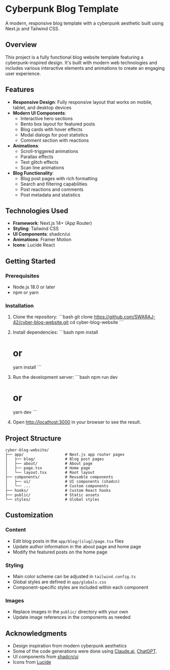 # Cyberpunk Blog Template

A modern, responsive blog template with a cyberpunk aesthetic built using Next.js and Tailwind CSS.

## Overview

This project is a fully functional blog website template featuring a cyberpunk-inspired design. It's built with modern web technologies and includes various interactive elements and animations to create an engaging user experience.

## Features

- **Responsive Design**: Fully responsive layout that works on mobile, tablet, and desktop devices
- **Modern UI Components**: 
  - Interactive hero sections
  - Bento box layout for featured posts
  - Blog cards with hover effects
  - Modal dialogs for post statistics
  - Comment section with reactions
- **Animations**:
  - Scroll-triggered animations
  - Parallax effects
  - Text glitch effects
  - Scan line animations
- **Blog Functionality**:
  - Blog post pages with rich formatting
  - Search and filtering capabilities
  - Post reactions and comments
  - Post metadata and statistics

## Technologies Used

- **Framework**: Next.js 14+ (App Router)
- **Styling**: Tailwind CSS
- **UI Components**: shadcn/ui
- **Animations**: Framer Motion
- **Icons**: Lucide React

## Getting Started

### Prerequisites

- Node.js 18.0 or later
- npm or yarn

### Installation

1. Clone the repository:
   \`\`\`bash
   git clone https://github.com/SWARAJ-42/cyber-blog-website.git
   cd cyber-blog-website
   \`\`\`

2. Install dependencies:
   \`\`\`bash
   npm install
   # or
   yarn install
   \`\`\`

3. Run the development server:
   \`\`\`bash
   npm run dev
   # or
   yarn dev
   \`\`\`

4. Open [http://localhost:3000](http://localhost:3000) in your browser to see the result.

## Project Structure

```
cyber-blog-website/
├── app/                  # Next.js app router pages
│   ├── blog/             # Blog post pages
│   ├── about/            # About page
│   ├── page.tsx          # Home page
│   └── layout.tsx        # Root layout
├── components/           # Reusable components
│   ├── ui/               # UI components (shadcn)
│   └── ...               # Custom components
├── hooks/                # Custom React hooks
├── public/               # Static assets
└── styles/               # Global styles
```

## Customization

### Content

- Edit blog posts in the `app/blog/[slug]/page.tsx` files
- Update author information in the about page and home page
- Modify the featured posts on the home page

### Styling

- Main color scheme can be adjusted in `tailwind.config.ts`
- Global styles are defined in `app/globals.css`
- Component-specific styles are included within each component

### Images

- Replace images in the `public/` directory with your own
- Update image references in the components as needed

## Acknowledgments

- Design inspiration from modern cyberpunk aesthetics
- Some of the code generations were done using [Claude.ai](https://claude.ai/), [ChatGPT](https://chatgpt.com/).
- UI components from [shadcn/ui](https://ui.shadcn.com/)
- Icons from [Lucide](https://lucide.dev/)
